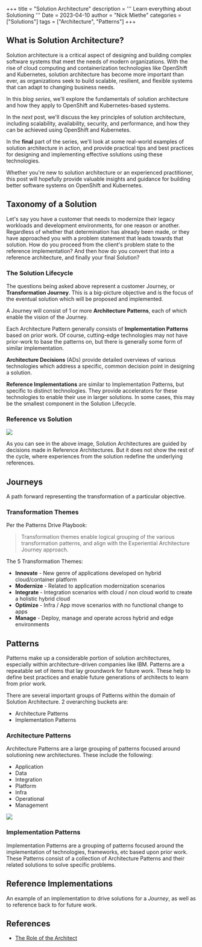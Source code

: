 +++
title = "Solution Architecture"
description = '''
Learn everything about Solutioning
'''
Date = 2023-04-10
author = "Nick Miethe"
categories = ["Solutions"]
tags = ["Architecture", "Patterns"]
+++

## What is Solution Architecture?

Solution architecture is a critical aspect of designing and building complex software systems that meet the needs of modern organizations. With the rise of cloud computing and containerization technologies like OpenShift and Kubernetes, solution architecture has become more important than ever, as organizations seek to build scalable, resilient, and flexible systems that can adapt to changing business needs.

In this *blog series*, we'll explore the fundamentals of solution architecture and how they apply to OpenShift and Kubernetes-based systems.

In the *next* post, we'll discuss the key principles of solution architecture, including scalability, availability, security, and performance, and how they can be achieved using OpenShift and Kubernetes.

In the **final** part of the series, we'll look at some real-world examples of solution architecture in action, and provide practical tips and best practices for designing and implementing effective solutions using these technologies.

Whether you're new to solution architecture or an experienced practitioner, this post will hopefully provide valuable insights and guidance for building better software systems on OpenShift and Kubernetes.

## Taxonomy of a Solution

Let's say you have a customer that needs to modernize their legacy workloads and development environments, for one reason or another. Regardless of whether that determination has already been made, or they have approached you with a problem statement that leads towards that solution. How do you proceed from the client's problem state to the reference implementation? And then how do you convert that into a reference architecture, and finally your final Solution?

### The Solution Lifecycle

The questions being asked above represent a customer Journey, or **Transformation Journey**. This is a big-picture objective and is the focus of the eventual solution which will be proposed and implemented.

A Journey will consist of 1 or more **Architecture Patterns**, each of which enable the vision of the Journey.

Each Architecture Pattern generally consists of **Implementation Patterns** based on prior work. Of course, cutting-edge technologies may not have prior-work to base the patterns on, but there is generally some form of similar implementation.

**Architecture Decisions** (ADs) provide detailed overviews of various technologies which address a specific, common decision point in designing a solution.

**Reference Implementations** are similar to Implementation Patterns, but specific to distinct technologies. They provide accelerators for these technologies to enable their use in larger solutions. In some cases, this may be the smallest component in the Solution Lifecycle.

### Reference vs Solution

![](/images/ref-arch-cycle.webp)

As you can see in the above image, Solution Architectures are guided by decisions made in Reference Architectures. But it does not show the rest of the cycle, where experiences from the solution redefine the underlying references.

## Journeys

A path forward representing the transformation of a particular objective.

### Transformation Themes

Per the Patterns Drive Playbook:

> Transformation themes enable logical grouping of the various transformation patterns, and align with the Experiential Architecture Journey approach.

The 5 Transformation Themes:

* **Innovate** - New genre of applications developed on hybrid cloud/container platform
* **Modernize** - Related to application modernization scenarios
* **Integrate** - Integration scenarios with cloud / non cloud world to create a holistic hybrid cloud
* **Optimize** - Infra / App move scenarios with no functional change to apps
* **Manage** - Deploy, manage and operate across hybrid and edge environments

## Patterns

Patterns make up a considerable portion of solution architectures, especially within architecture-driven companies like IBM. Patterns are a repeatable set of items that lay groundwork for future work. These help to define best practices and enable future generations of architects to learn from prior work.

There are several important groups of Patterns within the domain of Solution Architecture. 2 overarching buckets are:

* Architecture Patterns
* Implementation Patterns

### Architecture Patterns

Architecture Patterns are a large grouping of patterns focused around solutioning new architectures. These include the following:

* Application
* Data
* Integration
* Platform
* Infra
* Operational
* Management

![](/images/arch-patterns.png)

### Implementation Patterns

Implementation Patterns are a grouping of patterns focused around the implementation of technologies, frameworks, etc based upon prior work. These Patterns consist of a collection of Architecture Patterns and their related solutions to solve specific problems.

## Reference Implementations

An example of an implementation to drive solutions for a *Journey*, as well as to reference back to for future work.

## References

* [The Role of the Architect](https://rastko.tech/software/architecture/organisation/role/eterprise/tech/2022/10/18/architect-role-overloaded.html)
